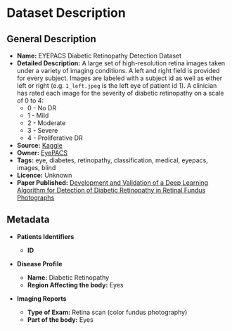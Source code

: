 # Dataset Description

## General Description

* **Name:** EYEPACS Diabetic Retinopathy Detection Dataset
* **Detailed Description:** A large set of high-resolution retina images taken under a variety of imaging conditions. A left and right field is provided for every subject. Images are labeled with a subject id as well as either left or right (e.g. `1_left.jpeg` is the left eye of patient id 1). A clinician has rated each image for the severity of diabetic retinopathy on a scale of 0 to 4:
  - 0 - No DR
  - 1 - Mild
  - 2 - Moderate
  - 3 - Severe
  - 4 - Proliferative DR
* **Source:** [Kaggle](https://www.kaggle.com/c/diabetic-retinopathy-detection)
* **Owner:** [EyePACS](http://www.eyepacs.com/data-analysis)
* **Tags:** eye, diabetes, retinopathy, classification, medical, eyepacs, images, blind
* **Licence:** Unknown
* **Paper Published:** [Development and Validation of a Deep Learning Algorithm for Detection of Diabetic Retinopathy in Retinal Fundus Photographs](https://jamanetwork.com/journals/jama/fullarticle/2588763)

## Metadata

* **Patients Identifiers**
  * **ID**

* **Disease Profile**
  * **Name:** Diabetic Retinopathy
  * **Region Affecting the body:** Eyes

* **Imaging Reports**
  * **Type of Exam:** Retina scan (color fundus photography)
  * **Part of the body:** Eyes